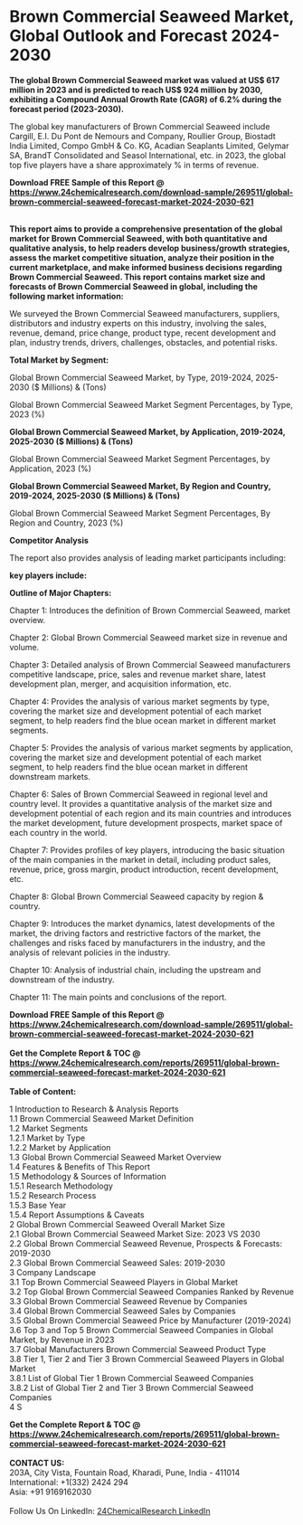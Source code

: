 <h1>Brown Commercial Seaweed Market, Global Outlook and Forecast 2024-2030</h1><p><strong>The global Brown Commercial Seaweed market was valued at US$ 617 million in 2023 and is predicted to reach US$ 924 million by 2030, exhibiting a Compound Annual Growth Rate (CAGR) of 6.2% during the forecast period (2023-2030).</strong></p><p>
</p><p>The global key manufacturers of Brown Commercial Seaweed include Cargill, E.I. Du Pont de Nemours and Company, Roullier Group, Biostadt India Limited, Compo GmbH &amp; Co. KG, Acadian Seaplants Limited, Gelymar SA, BrandT Consolidated and Seasol International, etc. in 2023, the global top five players have a share approximately % in terms of revenue.</p><div><b>Download FREE Sample of this Report @ 
            <a href="https://www.24chemicalresearch.com/download-sample/269511/global-brown-commercial-seaweed-forecast-market-2024-2030-621">
            https://www.24chemicalresearch.com/download-sample/269511/global-brown-commercial-seaweed-forecast-market-2024-2030-621</a></b></div><br><p>
<strong>This report aims to provide a comprehensive presentation of the global market for Brown Commercial Seaweed, with both quantitative and qualitative analysis, to help readers develop business/growth strategies, assess the market competitive situation, analyze their position in the current marketplace, and make informed business decisions regarding Brown Commercial Seaweed. This report contains market size and forecasts of Brown Commercial Seaweed in global, including the following market information:</strong></p><p>
</p><p>
</p><p>We surveyed the Brown Commercial Seaweed manufacturers, suppliers, distributors and industry experts on this industry, involving the sales, revenue, demand, price change, product type, recent development and plan, industry trends, drivers, challenges, obstacles, and potential risks.</p><p>
<strong>Total Market by Segment:</strong></p><p>
Global Brown Commercial Seaweed Market, by Type, 2019-2024, 2025-2030 ($ Millions) &amp; (Tons)</p><p>
Global Brown Commercial Seaweed Market Segment Percentages, by Type, 2023 (%)</p><p>
</p><p>
</p><p><strong>Global Brown Commercial Seaweed Market, by Application, 2019-2024, 2025-2030 ($ Millions) &amp; (Tons)</strong></p><p>
Global Brown Commercial Seaweed Market Segment Percentages, by Application, 2023 (%)</p><p>
</p><p>
</p><p><strong>Global Brown Commercial Seaweed Market, By Region and Country, 2019-2024, 2025-2030 ($ Millions) &amp; (Tons)</strong></p><p>
Global Brown Commercial Seaweed Market Segment Percentages, By Region and Country, 2023 (%)</p><p>
</p><p>
</p><p><strong>Competitor Analysis</strong></p><p>
The report also provides analysis of leading market participants including:</p><p>
</p><p>
</p><p><strong>key players include:</strong></p><p>
</p><p>
</p><p><strong>Outline of Major Chapters:</strong></p><p>
Chapter 1: Introduces the definition of Brown Commercial Seaweed, market overview.</p><p>
Chapter 2: Global Brown Commercial Seaweed market size in revenue and volume.</p><p>
Chapter 3: Detailed analysis of Brown Commercial Seaweed manufacturers competitive landscape, price, sales and revenue market share, latest development plan, merger, and acquisition information, etc.</p><p>
Chapter 4: Provides the analysis of various market segments by type, covering the market size and development potential of each market segment, to help readers find the blue ocean market in different market segments.</p><p>
Chapter 5: Provides the analysis of various market segments by application, covering the market size and development potential of each market segment, to help readers find the blue ocean market in different downstream markets.</p><p>
Chapter 6: Sales of Brown Commercial Seaweed in regional level and country level. It provides a quantitative analysis of the market size and development potential of each region and its main countries and introduces the market development, future development prospects, market space of each country in the world.</p><p>
Chapter 7: Provides profiles of key players, introducing the basic situation of the main companies in the market in detail, including product sales, revenue, price, gross margin, product introduction, recent development, etc.</p><p>
Chapter 8: Global Brown Commercial Seaweed capacity by region &amp; country.</p><p>
Chapter 9: Introduces the market dynamics, latest developments of the market, the driving factors and restrictive factors of the market, the challenges and risks faced by manufacturers in the industry, and the analysis of relevant policies in the industry.</p><p>
Chapter 10: Analysis of industrial chain, including the upstream and downstream of the industry.</p><p>
Chapter 11: The main points and conclusions of the report.</p><div><b>Download FREE Sample of this Report @ 
            <a href="https://www.24chemicalresearch.com/download-sample/269511/global-brown-commercial-seaweed-forecast-market-2024-2030-621">
            https://www.24chemicalresearch.com/download-sample/269511/global-brown-commercial-seaweed-forecast-market-2024-2030-621</a></b></div><br><div><b>Get the Complete Report & TOC @ 
            <a href="https://www.24chemicalresearch.com/reports/269511/global-brown-commercial-seaweed-forecast-market-2024-2030-621">
            https://www.24chemicalresearch.com/reports/269511/global-brown-commercial-seaweed-forecast-market-2024-2030-621</a></b></div><br>
            <b>Table of Content:</b><p>1 Introduction to Research & Analysis Reports<br />
    1.1 Brown Commercial Seaweed Market Definition<br />
    1.2 Market Segments<br />
        1.2.1 Market by Type<br />
        1.2.2 Market by Application<br />
    1.3 Global Brown Commercial Seaweed Market Overview<br />
    1.4 Features & Benefits of This Report<br />
    1.5 Methodology & Sources of Information<br />
        1.5.1 Research Methodology<br />
        1.5.2 Research Process<br />
        1.5.3 Base Year<br />
        1.5.4 Report Assumptions & Caveats<br />
2 Global Brown Commercial Seaweed Overall Market Size<br />
    2.1 Global Brown Commercial Seaweed Market Size: 2023 VS 2030<br />
    2.2 Global Brown Commercial Seaweed Revenue, Prospects & Forecasts: 2019-2030<br />
    2.3 Global Brown Commercial Seaweed Sales: 2019-2030<br />
3 Company Landscape<br />
    3.1 Top Brown Commercial Seaweed Players in Global Market<br />
    3.2 Top Global Brown Commercial Seaweed Companies Ranked by Revenue<br />
    3.3 Global Brown Commercial Seaweed Revenue by Companies<br />
    3.4 Global Brown Commercial Seaweed Sales by Companies<br />
    3.5 Global Brown Commercial Seaweed Price by Manufacturer (2019-2024)<br />
    3.6 Top 3 and Top 5 Brown Commercial Seaweed Companies in Global Market, by Revenue in 2023<br />
    3.7 Global Manufacturers Brown Commercial Seaweed Product Type<br />
    3.8 Tier 1, Tier 2 and Tier 3 Brown Commercial Seaweed Players in Global Market<br />
        3.8.1 List of Global Tier 1 Brown Commercial Seaweed Companies<br />
        3.8.2 List of Global Tier 2 and Tier 3 Brown Commercial Seaweed Companies<br />
4 S</p><div><b>Get the Complete Report & TOC @ 
            <a href="https://www.24chemicalresearch.com/reports/269511/global-brown-commercial-seaweed-forecast-market-2024-2030-621">
            https://www.24chemicalresearch.com/reports/269511/global-brown-commercial-seaweed-forecast-market-2024-2030-621</a></b></div><br><b>CONTACT US:</b><br>
            203A, City Vista, Fountain Road, Kharadi, Pune, India - 411014<br>
            International: +1(332) 2424 294<br>
            Asia: +91 9169162030 <br><br>
            Follow Us On LinkedIn: <a href="https://www.linkedin.com/company/24chemicalresearch/">24ChemicalResearch LinkedIn</a>
